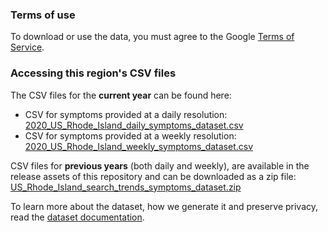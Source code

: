 ### Terms of use
To download or use the data, you must agree to the Google [Terms of Service](https://policies.google.com/terms).

### Accessing this region's CSV files
The CSV files for the **current year** can be found here:
- CSV for symptoms provided at a daily resolution: [2020_US_Rhode_Island_daily_symptoms_dataset.csv](2020_US_Rhode_Island_daily_symptoms_dataset.csv)
- CSV for symptoms provided at a weekly resolution: [2020_US_Rhode_Island_weekly_symptoms_dataset.csv](2020_US_Rhode_Island_weekly_symptoms_dataset.csv)

CSV files for **previous years** (both daily and weekly), are available in the release assets of this repository and can be downloaded as a zip file: [US_Rhode_Island_search_trends_symptoms_dataset.zip](https://github.com/google-research/open-covid-19-data/releases/download/v0.0.2/US_Rhode_Island_search_trends_symptoms_dataset.zip)

To learn more about the dataset, how we generate it and preserve privacy, read the [dataset documentation](../../../../README.md).